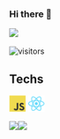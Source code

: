 ### Hi there 👋
<link rel="stylesheet" href="https://cdn.jsdelivr.net/gh/devicons/devicon@latest/devicon.min.css">

[<img src="https://img.shields.io/badge/linkedin-%230077B5.svg?&style=for-the-badge&logo=linkedin&logoColor=white%22"/>](https://www.linkedin.com/in/igor-fernando-692b16202/)


![visitors](1222https://visitor-badge.glitch.me/badge?page_id=yngv)
## Techs 

[<img height="30px" src="https://raw.githubusercontent.com/yngv/yngv/main/icons/js.svg"/>](https://github.com/yngv?tab=repositories&q=javascript)
[<img height="30px" src="https://raw.githubusercontent.com/yngv/yngv/main/icons/react.svg"/>](https://github.com/yngv?tab=repositories&q=react)


<img height="180em" src="https://github-readme-stats.vercel.app/api/top-langs/?username=yngv&layout=compact"/><img height="180em" src="https://github-readme-stats.vercel.app/api?username=yngv&show_icons=true&hide_border=true&&count_private=true&include_all_commits=true" />

<!--
**yngv/yngv** is a ✨ _special_ ✨ repository because its `README.md` (this file) appears on your GitHub profile.

Here are some ideas to get you started:

- 🔭 I’m currently working on ...
- 🌱 I’m currently learning ...
- 👯 I’m looking to collaborate on ...
- 🤔 I’m looking for help with ...
- 💬 Ask me about ...
- 📫 How to reach me: ...
- 😄 Pronouns: ...
- ⚡ Fun fact: ...
-->
